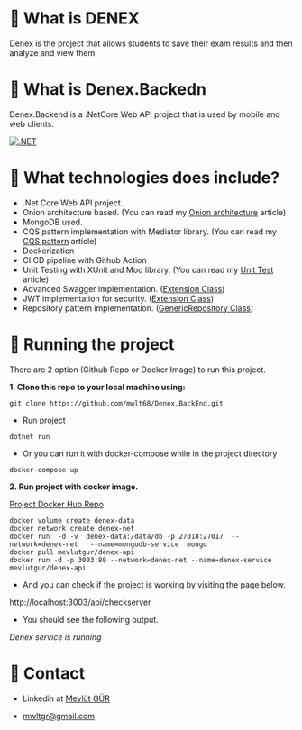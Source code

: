 # 📝 What is DENEX

Denex is the project that allows students to save their exam results and then analyze and view them.



# 📝 What is Denex.Backedn

Denex.Backend is a .NetCore Web API project that is used by mobile and web clients.

[![.NET](https://github.com/mwlt68/Denex.BackEnd/actions/workflows/dotnet.yml/badge.svg)](https://github.com/mwlt68/Denex.BackEnd/actions/workflows/dotnet.yml)



# 🤔 What technologies does include?

* .Net Core Web API project.
* Onion architecture based. (You can read my [Onion architecture](https://mwltgr.medium.com/net-core-onion-arhitecture-implementation-6ff3ab7bbaf) article)
* MongoDB used.
* CQS pattern implementation with Mediator library. (You can read my [CQS pattern](https://medium.com/@mwltgr/net-core-onion-arch-cqrs-mediatr-82f87080edae) article)
* Dockerization
* CI CD pipeline with Github Action
* Unit Testing with XUnit and Moq library. (You can read my [Unit Test](https://mwltgr.medium.com/unit-test-1d5935a10f4e) article)
* Advanced Swagger implementation. ([Extension Class](https://github.com/mwlt68/Denex.BackEnd/blob/master/src/Infrastructure/Denex.Persistance/Extensions/SwaggerExtension.cs))
* JWT implementation for security. ([Extension Class](https://github.com/mwlt68/Denex.BackEnd/blob/master/src/Infrastructure/Denex.Persistance/Extensions/JwtExtension.cs))
* Repository pattern implementation. ([GenericRepository Class](https://github.com/mwlt68/Denex.BackEnd/blob/master/src/Infrastructure/Denex.Persistance/Repositories/GenericRepository.cs))

# 🚀 Running the project

There are 2 option (Github Repo or Docker Image) to run this project.

<b> 1. Clone this repo to your local machine using: </b>

```
git clone https://github.com/mwlt68/Denex.BackEnd.git
```
- Run project

```
dotnet run
```

- Or you can run it with docker-compose while in the project directory

```
docker-compose up
```

<b> 2. Run project with docker image.</b>

[Project Docker Hub Repo](https://hub.docker.com/r/mevlutgur/denex-api)

```
docker volume create denex-data
docker network create denex-net
docker run  -d -v  denex-data:/data/db -p 27018:27017  --network=denex-net   --name=mongodb-service  mongo
docker pull mevlutgur/denex-api
docker run -d -p 3003:80 --network=denex-net --name=denex-service mevlutgur/denex-api
```
* And you can check if the project is working by visiting the page below.

http://localhost:3003/api/checkserver

* You should see the following output.

<i> Denex service is running </i>


# 📌 Contact

* Linkedin at [Mevlüt GÜR](https://www.linkedin.com/in/mevlut-gur/)

* mwltgr@gmail.com
